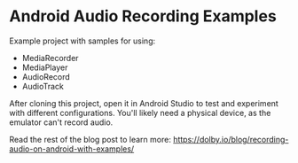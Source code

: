 # Android Audio Recording Examples

Example project with samples for using:

* MediaRecorder
* MediaPlayer
* AudioRecord
* AudioTrack

After cloning this project, open it in Android Studio to test and experiment with different configurations. You'll likely need a physical device, as the emulator can't record audio.

Read the rest of the blog post to learn more: https://dolby.io/blog/recording-audio-on-android-with-examples/
